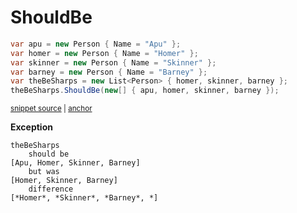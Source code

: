 # ShouldBe

<!-- snippet: EnumerableShouldBeExamples.ShouldBe.codeSample.approved.cs -->
<a id='snippet-EnumerableShouldBeExamples.ShouldBe.codeSample.approved.cs'></a>
```cs
var apu = new Person { Name = "Apu" };
var homer = new Person { Name = "Homer" };
var skinner = new Person { Name = "Skinner" };
var barney = new Person { Name = "Barney" };
var theBeSharps = new List<Person> { homer, skinner, barney };
theBeSharps.ShouldBe(new[] { apu, homer, skinner, barney });
```
<sup><a href='/src/DocumentationExamples/CodeExamples/EnumerableShouldBeExamples.ShouldBe.codeSample.approved.cs#L1-L6' title='File snippet `EnumerableShouldBeExamples.ShouldBe.codeSample.approved.cs` was extracted from'>snippet source</a> | <a href='#snippet-EnumerableShouldBeExamples.ShouldBe.codeSample.approved.cs' title='Navigate to start of snippet `EnumerableShouldBeExamples.ShouldBe.codeSample.approved.cs`'>anchor</a></sup>
<!-- endSnippet -->

**Exception**

<!-- include: EnumerableShouldBeExamples.ShouldBe.exceptionText.approved.txt. path: /src/DocumentationExamples/CodeExamples/EnumerableShouldBeExamples.ShouldBe.exceptionText.approved.txt -->
```
theBeSharps
    should be
[Apu, Homer, Skinner, Barney]
    but was
[Homer, Skinner, Barney]
    difference
[*Homer*, *Skinner*, *Barney*, *]
```
<!-- endInclude -->
